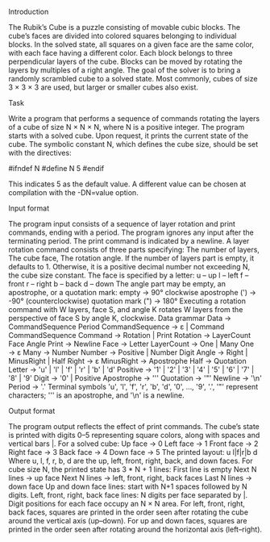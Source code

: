 Introduction

The Rubik’s Cube is a puzzle consisting of movable cubic blocks.
The cube’s faces are divided into colored squares belonging to individual blocks. In the solved state, all squares on a given face are the same color, with each face having a different color.
Each block belongs to three perpendicular layers of the cube. Blocks can be moved by rotating the layers by multiples of a right angle.
The goal of the solver is to bring a randomly scrambled cube to a solved state.
Most commonly, cubes of size 3 × 3 × 3 are used, but larger or smaller cubes also exist.

Task

Write a program that performs a sequence of commands rotating the layers of a cube of size N × N × N, where N is a positive integer. The program starts with a solved cube. Upon request, it prints the current state of the cube.
The symbolic constant N, which defines the cube size, should be set with the directives:

#ifndef N
#define N 5
#endif

This indicates 5 as the default value. A different value can be chosen at compilation with the -DN=value option.

Input format

The program input consists of a sequence of layer rotation and print commands, ending with a period.
The program ignores any input after the terminating period.
The print command is indicated by a newline.
A layer rotation command consists of three parts specifying:
The number of layers,
The cube face,
The rotation angle.
If the number of layers part is empty, it defaults to 1. Otherwise, it is a positive decimal number not exceeding N, the cube size constant.
The face is specified by a letter:
u – up
l – left
f – front
r – right
b – back
d – down
The angle part may be empty, an apostrophe, or a quotation mark:
empty → 90° clockwise
apostrophe (') → -90° (counterclockwise)
quotation mark (") → 180°
Executing a rotation command with W layers, face S, and angle K rotates W layers from the perspective of face S by angle K, clockwise.
Data grammar
Data → CommandSequence Period
CommandSequence → ε | Command CommandSequence
Command → Rotation | Print
Rotation → LayerCount Face Angle
Print → Newline
Face → Letter
LayerCount → One | Many
One → ε
Many → Number
Number → Positive | Number Digit
Angle → Right | MinusRight | Half
Right → ε
MinusRight → Apostrophe
Half → Quotation
Letter → 'u' | 'l' | 'f' | 'r' | 'b' | 'd'
Positive → '1' | '2' | '3' | '4' | '5' | '6' | '7' | '8' | '9'
Digit → '0' | Positive
Apostrophe → '\''
Quotation → '"'
Newline → '\n'
Period → '.'
Terminal symbols 'u', 'l', 'f', 'r', 'b', 'd', '0', …, '9', '.', '"' represent characters; '\'' is an apostrophe, and '\n' is a newline.

Output format

The program output reflects the effect of print commands.
The cube’s state is printed with digits 0–5 representing square colors, along with spaces and vertical bars |.
For a solved cube:
Up face → 0
Left face → 1
Front face → 2
Right face → 3
Back face → 4
Down face → 5
The printed layout:
  u
l|f|r|b
  d
Where u, l, f, r, b, d are the up, left, front, right, back, and down faces.
For cube size N, the printed state has 3 * N + 1 lines:
First line is empty
Next N lines → up face
Next N lines → left, front, right, back faces
Last N lines → down face
Up and down face lines: start with N+1 spaces followed by N digits.
Left, front, right, back face lines: N digits per face separated by |.
Digit positions for each face occupy an N × N area.
For left, front, right, back faces, squares are printed in the order seen after rotating the cube around the vertical axis (up–down).
For up and down faces, squares are printed in the order seen after rotating around the horizontal axis (left–right).
